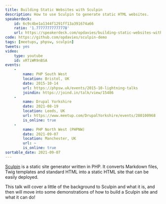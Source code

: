 ```yaml
---
title: Building Static Websites with Sculpin
description: How to use Sculpin to generate static HTML websites.
speakerdeck:
    id: 6c9c4be1a1344f1291ff13a391674a66
    ratio: '1.77777777777778'
    url: https://speakerdeck.com/opdavies/building-static-websites-with-sculpin
code: https://github.com/opdavies/sculpin-demo
tags: [meetups, phpsw, sculpin]
tweets: yes
video:
    type: youtube
    id: xRTiWR9nBSA
events:
    -
        name: PHP South West
        location: Bristol, UK
        date: 2015-10-14
        url: https://phpsw.uk/events/2015-10-lightning-talks
        joindin: https://joind.in/talk/view/15486
    -
        name: Drupal Yorkshire
        date: 2021-08-19
        location: Leeds, UK
        url: https://www.meetup.com/DrupalYorkshire/events/280100968
        is_online: true
    -
        name: PHP North West (PHPNW)
        date: 2021-09-07
        location: Manchester, UK
        url: ~
        is_online: true
sortable_date: 2021-09-07
---
```


[Sculpin][0] is a static site generator written in PHP. It converts Markdown files, Twig templates and standard HTML into a static HTML site that can be easily deployed.

This talk will cover a little of the background to Sculpin and what it is, and then will move into some demonstrations of how to build a Sculpin site and what it can do!

[0]: http://sculpin.io
[1]: https://opdavies.github.io/slides-phpsw-sculpin
